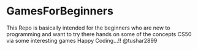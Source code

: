 # GamesForBeginners
This Repo is basically intended for the beginners who are new to programming and want to try there hands on some of the concepts CS50 via some interesting games
Happy Coding...!!
@tushar2899
